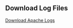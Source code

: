 
## Download Log Files
<a href="https://raw.githubusercontent.com/Jeum1331/Log-Management-with-Splunk/main/Datasets/apache_logs.txt" download>Download Apache Logs</a>
